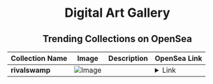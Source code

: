 <div align="center">

# Digital Art Gallery

## Trending Collections on OpenSea

| Collection Name                       | Image                                                                                     | Description                       | OpenSea Link                                                                                          |
|---------------------------------------|-------------------------------------------------------------------------------------------|-----------------------------------|--------------------------------------------------------------------------------------------------------|
| **rivalswamp** | ![Image](https://i.seadn.io/s/raw/files/ce69d38902019e5f700d727590da2cd9.png?w=500&auto=format?w=200&auto=format) |  | <details><summary>Link</summary>[rivalswamp](https://opensea.io/collection/rivalswamp)</details> |

</div>